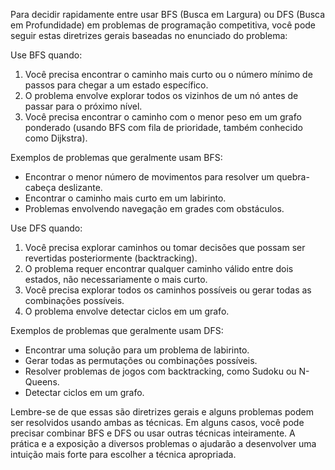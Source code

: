 Para decidir rapidamente entre usar BFS (Busca em Largura) ou DFS (Busca em Profundidade) em problemas de programação competitiva, você pode seguir estas diretrizes gerais baseadas no enunciado do problema:

Use BFS quando:
1. Você precisa encontrar o caminho mais curto ou o número mínimo de passos para chegar a um estado específico.
2. O problema envolve explorar todos os vizinhos de um nó antes de passar para o próximo nível.
3. Você precisa encontrar o caminho com o menor peso em um grafo ponderado (usando BFS com fila de prioridade, também conhecido como Dijkstra).

Exemplos de problemas que geralmente usam BFS:
- Encontrar o menor número de movimentos para resolver um quebra-cabeça deslizante.
- Encontrar o caminho mais curto em um labirinto.
- Problemas envolvendo navegação em grades com obstáculos.

Use DFS quando:
1. Você precisa explorar caminhos ou tomar decisões que possam ser revertidas posteriormente (backtracking).
2. O problema requer encontrar qualquer caminho válido entre dois estados, não necessariamente o mais curto.
3. Você precisa explorar todos os caminhos possíveis ou gerar todas as combinações possíveis.
4. O problema envolve detectar ciclos em um grafo.

Exemplos de problemas que geralmente usam DFS:
- Encontrar uma solução para um problema de labirinto.
- Gerar todas as permutações ou combinações possíveis.
- Resolver problemas de jogos com backtracking, como Sudoku ou N-Queens.
- Detectar ciclos em um grafo.

Lembre-se de que essas são diretrizes gerais e alguns problemas podem ser resolvidos usando ambas as técnicas. Em alguns casos, você pode precisar combinar BFS e DFS ou usar outras técnicas inteiramente. A prática e a exposição a diversos problemas o ajudarão a desenvolver uma intuição mais forte para escolher a técnica apropriada.
